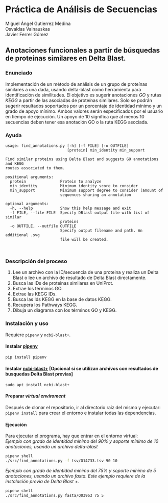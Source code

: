 # Práctica de Análisis de Secuencias

Miguel Ángel Gutierrez Medina  
Osvaldas Vainauskas  
Javier Ferrer Gómez  


## Anotaciones funcionales a partir de búsquedas de proteínas similares en Delta Blast.

### Enunciado

Implementación de un método de análisis de un grupo de proteínas similares a una dada, usando delta-blast como herramienta para identificación de similitudes. El objetivo es sugerir anotaciones *GO* y rutas *KEGG* a partir de las asociadas de proteínas similares. Solo se podrán sugerir resultados soportados por un porcentaje de identidad mínimo y un grado de apoyo mínimo. Ambos valores serán especificados por el usuario en tiempo de ejecución. Un apoyo de 10 significa que al menos 10 secuencias deben tener esa anotación GO o la ruta KEGG asociada.

### Ayuda

```
usage: find_annotations.py [-h] [-f FILE] [-o OUTFILE]
                           [protein] min_identity min_support

Find similar proteins using Delta Blast and suggests GO annotations and KEGG
routes associated to them.

positional arguments:
  protein               Protein to analyze
  min_identity          Minimum identity score to consider
  min_support           Minimum support degree to consider (amount of
                        sequences sharing an annotation

optional arguments:
  -h, --help            Show this help message and exit
  -f FILE, --file FILE  Specify DBlast output file with list of similar
                        proteins
  -o OUTFILE, --outfile OUTFILE
                        Specify output filename and path. An additional .svg
                        file will be created.

                         
```

### Descripción del proceso

1. Lee un archivo con la ID/secuencia de una proteina y realiza un Delta Blast o lee un archivo de resultado de Delta Blast directamente.
2. Busca las IDs de proteinas similares en UniProt.
3. Extrae los términos GO.
4. Extrae las KEGG IDs.
5. Busca las Ids KEGG en la base de datos KEGG.
6. Recupera los Pathways KEGG.
7. Dibuja un diagrama con los términos GO y KEGG.


### Instalación y uso

Requiere `pipenv` y `ncbi-blast+`.



#### Instalar [pipenv](https://pipenv.readthedocs.io/en/latest/)

```bash
pip install pipenv
```
#### Instalar [ncbi-blast+](https://ftp.ncbi.nlm.nih.gov/blast/executables/blast+/LATEST/) [Opcional si se utilizan archivos con resultados de busquedas Delta Blast previas]

```sudo apt install ncbi-blast+```

#### Preparar *virtual enviroment*

Después de clonar el repositorio, ir al directorio raíz del mismo y ejecutar: ```pipenv install``` para crear el entorno e instalar todas las dependencias.

#### Ejecución

Para ejecutar el programa, hay que entrar en el entorno virtual:  
_Ejemplo con grado de identidad mínimo del 90% y soporte mínimo de 10 anotaciones, usando un archivo delta-blast_

```bash
pipenv shell
./src/find_annotations.py -f tsv/O14733.tsv 90 10
```
_Ejemplo con grado de identidad mínimo del 75% y soporte mínimo de 5 anotaciones, usando un archivo fasta. Este ejemplo requiere de la instalación previa de *Delta Blast +*._

```bash
pipenv shell
./src/find_annotations.py fasta/Q03963 75 5
```



